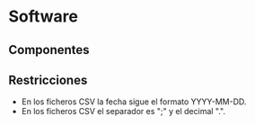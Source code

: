 Software 
===============

## Componentes

## Restricciones

* En los ficheros CSV la fecha sigue el formato YYYY-MM-DD.
* En los ficheros CSV el separador es ";" y el decimal ".".
